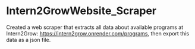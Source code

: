 # Intern2GrowWebsite_Scraper
Created a web scraper that extracts all data about available programs at Intern2Grow: https://intern2grow.onrender.com/programs, then export this data as a json file.
